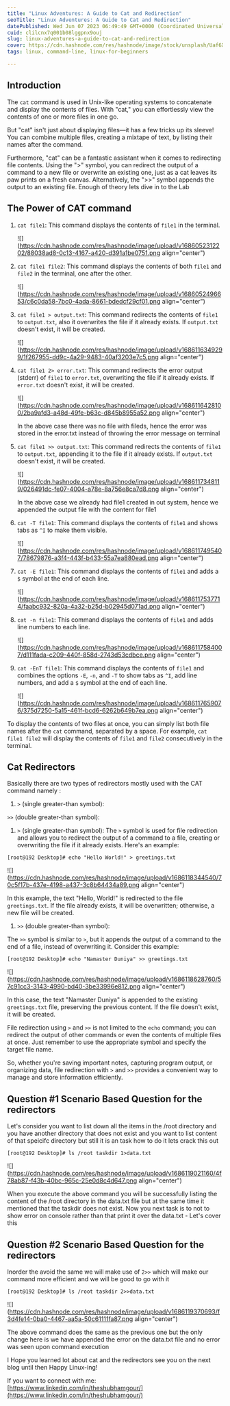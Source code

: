 ```yaml
---
title: "Linux Adventures: A Guide to Cat and Redirection"
seoTitle: "Linux Adventures: A Guide to Cat and Redirection"
datePublished: Wed Jun 07 2023 06:49:49 GMT+0000 (Coordinated Universal Time)
cuid: clilcnx7q001b08lggpnx9ouj
slug: linux-adventures-a-guide-to-cat-and-redirection
cover: https://cdn.hashnode.com/res/hashnode/image/stock/unsplash/Uaf6XwW4n10/upload/f3c700121209e9d5f75902507c8e8f72.jpeg
tags: linux, command-line, linux-for-beginners

---
```


## Introduction

The `cat` command is used in Unix-like operating systems to concatenate and display the contents of files. With "cat," you can effortlessly view the contents of one or more files in one go.

But "cat" isn't just about displaying files—it has a few tricks up its sleeve! You can combine multiple files, creating a mixtape of text, by listing their names after the command.

Furthermore, "cat" can be a fantastic assistant when it comes to redirecting file contents. Using the "&gt;" symbol, you can redirect the output of a command to a new file or overwrite an existing one, just as a cat leaves its paw prints on a fresh canvas. Alternatively, the "&gt;&gt;" symbol appends the output to an existing file. Enough of theory lets dive in to the Lab

## The Power of CAT command

1. `cat file1`: This command displays the contents of `file1` in the terminal.
    
    ![](https://cdn.hashnode.com/res/hashnode/image/upload/v1686052312202/88038ad8-0c13-4167-a420-d391a1be0751.png align="center")
    
2. `cat file1 file2`: This command displays the contents of both `file1` and `file2` in the terminal, one after the other.
    
    ![](https://cdn.hashnode.com/res/hashnode/image/upload/v1686052496653/c6c0da58-7bc0-4ada-8661-bdedcf29cf01.png align="center")
    
3. `cat file1 > output.txt`: This command redirects the contents of `file1` to `output.txt`, also it overwrites the file if it already exists. If `output.txt` doesn't exist, it will be created.
    
    ![](https://cdn.hashnode.com/res/hashnode/image/upload/v1686116349299/1f267955-dd9c-4a29-9483-40af3203e7c5.png align="center")
    
4. `cat file1 2> error.txt`: This command redirects the error output (stderr) of `file1` to `error.txt`, overwriting the file if it already exists. If `error.txt` doesn't exist, it will be created.
    
    ![](https://cdn.hashnode.com/res/hashnode/image/upload/v1686116428100/2ba9afd3-a48d-49fe-b63c-d845b8955a52.png align="center")
    
    In the above case there was no file with fileds, hence the error was stored in the error.txt instead of throwing the error message on terminal
    
5. `cat file1 >> output.txt`: This command redirects the contents of `file1` to `output.txt`, appending it to the file if it already exists. If `output.txt` doesn't exist, it will be created.
    
    ![](https://cdn.hashnode.com/res/hashnode/image/upload/v1686117348119/026491dc-fe07-4004-a78e-8a756e8ca7d8.png align="center")
    
    In the above case we already had file1 created in out system, hence we appended the output file with the content for file1
    
6. `cat -T file1`: This command displays the contents of `file1` and shows tabs as `^I` to make them visible.
    
    ![](https://cdn.hashnode.com/res/hashnode/image/upload/v1686117495407/78679876-a3f4-443f-b433-55a7ea880ead.png align="center")
    
7. `cat -E file1`: This command displays the contents of `file1` and adds a `$` symbol at the end of each line.
    
    ![](https://cdn.hashnode.com/res/hashnode/image/upload/v1686117537714/faabc932-820a-4a32-b25d-b02945d071ad.png align="center")
    
8. `cat -n file1`: This command displays the contents of `file1` and adds line numbers to each line.
    
    ![](https://cdn.hashnode.com/res/hashnode/image/upload/v1686117584007/d111fada-c209-440f-858d-2743d53cdbce.png align="center")
    
9. `cat -EnT file1`: This command displays the contents of `file1` and combines the options `-E`, `-n`, and `-T` to show tabs as `^I`, add line numbers, and add a `$` symbol at the end of each line.
    
    ![](https://cdn.hashnode.com/res/hashnode/image/upload/v1686117659076/375d7250-5a15-461f-bcd6-6262b649b7ea.png align="center")
    

To display the contents of two files at once, you can simply list both file names after the `cat` command, separated by a space. For example, `cat file1 file2` will display the contents of `file1` and `file2` consecutively in the terminal.

## Cat Redirectors

Basically there are two types of redirectors mostly used with the CAT command namely :

1. `>` (single greater-than symbol):
    

`>>` (double greater-than symbol):

1. `>` (single greater-than symbol): The `>` symbol is used for file redirection and allows you to redirect the output of a command to a file, creating or overwriting the file if it already exists. Here's an example:
    

```plaintext
[root@192 Desktop]# echo "Hello World!" > greetings.txt
```

![](https://cdn.hashnode.com/res/hashnode/image/upload/v1686118344540/70c5f17b-437e-4198-a437-3c8b64434a89.png align="center")

In this example, the text "Hello, World!" is redirected to the file `greetings.txt`. If the file already exists, it will be overwritten; otherwise, a new file will be created.

1. `>>` (double greater-than symbol):
    

The `>>` symbol is similar to `>`, but it appends the output of a command to the end of a file, instead of overwriting it. Consider this example:

```plaintext
[root@192 Desktop]# echo "Namaster Duniya" >> greetings.txt 
```

![](https://cdn.hashnode.com/res/hashnode/image/upload/v1686118628760/57c91cc3-3143-4990-bd40-3be33996e812.png align="center")

In this case, the text "Namaster Duniya" is appended to the existing `greetings.txt` file, preserving the previous content. If the file doesn't exist, it will be created.

File redirection using `>` and `>>` is not limited to the `echo` command; you can redirect the output of other commands or even the contents of multiple files at once. Just remember to use the appropriate symbol and specify the target file name.

So, whether you're saving important notes, capturing program output, or organizing data, file redirection with `>` and `>>` provides a convenient way to manage and store information efficiently.

## Question #1 Scenario Based Question for the redirectors

Let's consider you want to list down all the items in the /root directory and you have another directory that does not exist and you want to list content of that speicifc directory but still it is an task how to do it lets crack this out

```plaintext
[root@192 Desktop]# ls /root taskdir 1>data.txt
```

![](https://cdn.hashnode.com/res/hashnode/image/upload/v1686119021160/4f78ab87-f43b-40bc-965c-25e0d8c4d647.png align="center")

When you execute the above command you will be successfully listing the content of the /root directory in the data.txt file but at the same time it mentioned that the taskdir does not exist. Now you next task is to not to show error on console rather than that print it over the data.txt - Let's cover this

## Question #2 Scenario Based Question for the redirectors

Inorder the avoid the same we will make use of `2>>` which will make our command more efficient and we will be good to go with it

```plaintext
[root@192 Desktop]# ls /root taskdir 2>>data.txt
```

![](https://cdn.hashnode.com/res/hashnode/image/upload/v1686119370693/f3d4fe14-0ba0-4467-aa5a-50c61111fa87.png align="center")

The above command does the same as the previous one but the only change here is we have appended the error on the data.txt file and no error was seen upon command execution

I Hope you learned lot about cat and the redirectors see you on the next blog until then Happy Linux-ing!

If you want to connect with me: [https://www.linkedin.com/in/theshubhamgour/](https://www.linkedin.com/in/theshubhamgour/)